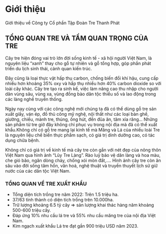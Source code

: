 # Giới thiệu
Giới thiệu về Công ty Cổ phần Tập Đoàn Tre Thanh Phát
## TỔNG QUAN TRE VÀ TẦM QUAN TRỌNG CỦA TRE
Cây tre hiện đóng vai trò lớn đời sống kinh tế - xã hội người Việt Nam, là nguyên liệu “xanh” thay cho gỗ tự nhiên và gỗ tổng hợp, góp phần phát triển du lịch sinh thái, cảnh quan kiến trúc. 

Đây cũng là loại thực vật hấp thụ carbon, chống biến đổi khí hậu, cung cấp nhiều hơn khoảng 35% oxy và hấp thụ nhiều hơn 40% carbon dioxide so với loài cây khác.
Cây tre tạo ra sinh kế, việc làm nâng cao thu nhập cho người dân vùng sâu, vùng xa, vùng đồng bào dân tộc thiểu số và lao động trong các làng nghề truyền thống.

Ngày nay cùng với các công nghệ mới chúng ta đã có thể dùng gỗ tre sản xuất giấy, ván ép, đồ thủ công mỹ nghệ, nội thất như các loại bàn ghế, giường, chiếu, mành tre, thúng, ống hút, đến đũa ăn, tăm xỉa răng… 
Những sản phẩm từ tre giờ đây không chỉ phục vụ trong nội địa mà đã có thể xuất khẩu.Không chỉ có gỗ tre mang lại kinh tế mà Măng và Lá của nhiều loài Tre là nguyên liệu chế biến thực phẩm sạch, có giá trị dinh dưỡng cao, có tác dụng chữa bệnh.

Không chỉ có giá trị về kinh tế mà cây tre còn gắn với nét đẹp của nông thôn Việt Nam qua hình ảnh “Lũy Tre Làng”. Rào luỹ bảo vệ dân làng và hoa màu, che gió bão, ngăn dòng chảy, chống xói mòn đất,…. Hình ảnh cây tre còn ăn sâu vào đời sống tâm hồn, văn hoá, nghệ thuật và truyền thuyết lịch sử giữ nước của các dân tộc Việt Nam.
### TỔNG QUAN VỀ TRE XUẤT KHẨU
- Tổng diện tích trồng tre năm 2022: Trên 1.5 triệu ha.
- 37/63 tỉnh thành có diện tích trồng trên 10.000ha.
- Trữ lượng khoảng 6.5 tỷ cây => sản lượng khai thác hàng năm khoảng 500-600 triệu cây.
- Đáp ứng 10% nhu cầu lá tre và 55% nhu cầu măng tre của nội địa Việt Nam.
- Kim ngạch xuất khẩu Lá tre đạt gần 900 triệu USD năm 2023.
